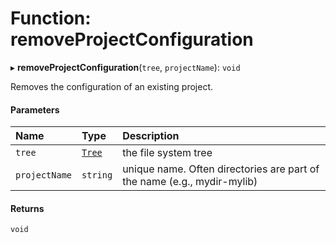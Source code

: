 # Function: removeProjectConfiguration

▸ **removeProjectConfiguration**(`tree`, `projectName`): `void`

Removes the configuration of an existing project.

#### Parameters

| Name          | Type                                  | Description                                                             |
| :------------ | :------------------------------------ | :---------------------------------------------------------------------- |
| `tree`        | [`Tree`](../../devkit/documents/Tree) | the file system tree                                                    |
| `projectName` | `string`                              | unique name. Often directories are part of the name (e.g., mydir-mylib) |

#### Returns

`void`
